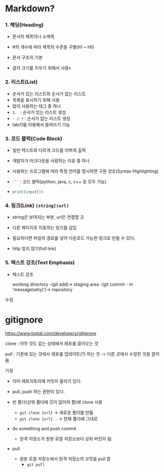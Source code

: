 # Markdown?

### 1. 헤딩(Heading)

- 문서의 제목이나 소제목

 - #의 개수에 따라 제목의 수준을 구별(h1 ~ h6)
 - 문서 구조의 기본
 - 글자 크기를 키우기 위해서 사용x

### 2. 리스트(List)

- 순서가 있는 리스트와 순서가 없는 리스트
- 목록을 표시하기 위해 사용
- 많이 사용하는 태그 중 하나
- `1. ` : 순서가 있는 리스트 생성
- `- / *` : 순서가 없는 리스트 생성
- tab키를 이용해서 들여쓰기 가능

### 3. 코드 블럭(Code Block)

- 일반 텍스트와 다르게 코드를 이쁘게 출력

- 개발자가 마크다운을 사랑하는 이유 중 하나

- 사용하는 프로그램에 따라 특정 언어를 명시하면 구문 강조(Syntax Highlighting)

- ` ``` ` : 코드 블럭(python, java, c, c++ 등 모두 가능)

- ```python
  print(input())
  ```

### 4. 링크(Link) ` [string](url) `

- string은 보여지는 부분, url은 연결할 곳

- 다른 페이지로 이동하는 링크를 삽입

- 필요하다면 파일의 경로를 넣어 다운로드 가능한 링크로 만들 수 있다.

- http 잊지 않기(full link)

  

### 5. 텍스트 강조(Text Emphasis)

- 텍스트 강조

  

  

  

  working directory -(git add)-> staging area -(git commit - m 'message(why)')-> repository

수정

# gitignore

https://www.toptal.com/developers/gitignore



clone : 아무 것도 없는 상태에서 레포를 끌어오는 것

pull : 기존에 있는 것에서 레포를 업데이트(?) 하는 것 -> 다른 곳에서 수정한 것을 끌어옴



가정

- 이미 레포지토리에 커밋이 올라가 있다.
- pull, push 하는 권한이 있다.



- 빈 폴더(상위 폴더에 깃이 없어야 함)에 clone 사용
  - `git clone {url}` -> 새로운 폴더를 만듦
  - `git clone {url} .`  -> 현재 폴더에 그대로

- do something and push commit
  - 원격 저장소가 원본 로컬 저장소보다 상위 버전이 됨.
- pull
  - 원본 로컬 저장소에서 원격 저장소의 코밋을 pull 함
    - `git pull`

